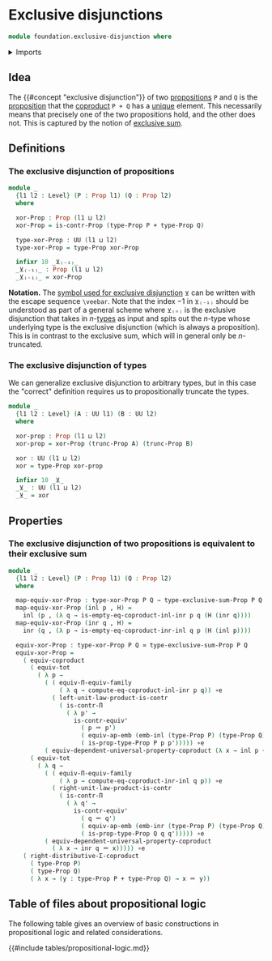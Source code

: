 # Exclusive disjunctions

```agda
module foundation.exclusive-disjunction where
```

<details><summary>Imports</summary>

```agda
open import foundation.contractible-types
open import foundation.coproduct-types
open import foundation.dependent-pair-types
open import foundation.equality-coproduct-types
open import foundation.exclusive-sum
open import foundation.functoriality-coproduct-types
open import foundation.propositional-truncations
open import foundation.type-arithmetic-cartesian-product-types
open import foundation.type-arithmetic-coproduct-types
open import foundation.universal-property-coproduct-types
open import foundation.universe-levels

open import foundation-core.embeddings
open import foundation-core.equivalences
open import foundation-core.functoriality-dependent-function-types
open import foundation-core.functoriality-dependent-pair-types
open import foundation-core.identity-types
open import foundation-core.propositions
```

</details>

## Idea

The {{#concept "exclusive disjunction"}} of two
[propositions](foundation-core.propositions.md) `P` and `Q` is the
[proposition](foundation-core.propositions.md) that the
[coproduct](foundation-core.coproduct-types.md) `P + Q` has a
[unique](foundation-core.contractible-types.md) element. This necessarily means
that precisely one of the two propositions hold, and the other does not. This is
captured by the notion of [exclusive sum](foundation.exclusive-sum.md).

## Definitions

### The exclusive disjunction of propositions

```agda
module _
  {l1 l2 : Level} (P : Prop l1) (Q : Prop l2)
  where

  xor-Prop : Prop (l1 ⊔ l2)
  xor-Prop = is-contr-Prop (type-Prop P + type-Prop Q)

  type-xor-Prop : UU (l1 ⊔ l2)
  type-xor-Prop = type-Prop xor-Prop

  infixr 10 _⊻₍₋₁₎_
  _⊻₍₋₁₎_ : Prop (l1 ⊔ l2)
  _⊻₍₋₁₎_ = xor-Prop
```

**Notation.** The
[symbol used for exclusive disjunction](https://codepoints.net/U+22BB?lang=en)
`⊻` can be written with the escape sequence `\veebar`. Note that the index $-1$
in `⊻₍₋₁₎` should be understood as part of a general scheme where `⊻₍ₙ₎` is the
exclusive disjunction that takes in
$n$-[types](foundation-core.truncated-types.md) as input and spits out the
$n$-type whose underlying type is the exclusive disjunction (which is always a
proposition). This is in contrast to the exclusive sum, which will in general
only be $n$-truncated.

### The exclusive disjunction of types

We can generalize exclusive disjunction to arbitrary types, but in this case the
"correct" definition requires us to propositionally truncate the types.

```agda
module _
  {l1 l2 : Level} (A : UU l1) (B : UU l2)
  where

  xor-prop : Prop (l1 ⊔ l2)
  xor-prop = xor-Prop (trunc-Prop A) (trunc-Prop B)

  xor : UU (l1 ⊔ l2)
  xor = type-Prop xor-prop

  infixr 10 _⊻_
  _⊻_ : UU (l1 ⊔ l2)
  _⊻_ = xor
```

## Properties

### The exclusive disjunction of two propositions is equivalent to their exclusive sum

```agda
module _
  {l1 l2 : Level} (P : Prop l1) (Q : Prop l2)
  where

  map-equiv-xor-Prop : type-xor-Prop P Q → type-exclusive-sum-Prop P Q
  map-equiv-xor-Prop (inl p , H) =
    inl (p , (λ q → is-empty-eq-coproduct-inl-inr p q (H (inr q))))
  map-equiv-xor-Prop (inr q , H) =
    inr (q , (λ p → is-empty-eq-coproduct-inr-inl q p (H (inl p))))

  equiv-xor-Prop : type-xor-Prop P Q ≃ type-exclusive-sum-Prop P Q
  equiv-xor-Prop =
    ( equiv-coproduct
      ( equiv-tot
        ( λ p →
          ( ( equiv-Π-equiv-family
              ( λ q → compute-eq-coproduct-inl-inr p q)) ∘e
            ( left-unit-law-product-is-contr
              ( is-contr-Π
                ( λ p' →
                  is-contr-equiv'
                    ( p ＝ p')
                    ( equiv-ap-emb (emb-inl (type-Prop P) (type-Prop Q)))
                    ( is-prop-type-Prop P p p'))))) ∘e
          ( equiv-dependent-universal-property-coproduct (λ x → inl p ＝ x))))
      ( equiv-tot
        ( λ q →
          ( ( equiv-Π-equiv-family
              ( λ p → compute-eq-coproduct-inr-inl q p)) ∘e
            ( right-unit-law-product-is-contr
              ( is-contr-Π
                ( λ q' →
                  is-contr-equiv'
                    ( q ＝ q')
                    ( equiv-ap-emb (emb-inr (type-Prop P) (type-Prop Q)))
                    ( is-prop-type-Prop Q q q'))))) ∘e
          ( equiv-dependent-universal-property-coproduct
            ( λ x → inr q ＝ x))))) ∘e
    ( right-distributive-Σ-coproduct
      ( type-Prop P)
      ( type-Prop Q)
      ( λ x → (y : type-Prop P + type-Prop Q) → x ＝ y))
```

## Table of files about propositional logic

The following table gives an overview of basic constructions in propositional
logic and related considerations.

{{#include tables/propositional-logic.md}}
